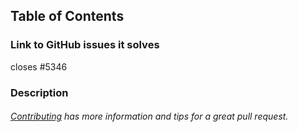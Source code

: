 ## Table of Contents
### Link to GitHub issues it solves
closes #5346
### Description

###### [Contributing](https://github.com/zeoflow/startup/blob/master/docs/contributing.md) has more information and tips for a great pull request.